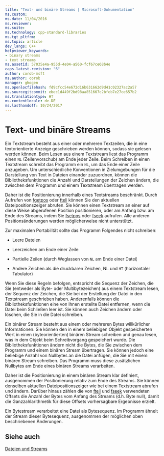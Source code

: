```yaml
---
title: "Text- und binäre Streams | Microsoft-Dokumentation"
ms.custom: 
ms.date: 11/04/2016
ms.reviewer: 
ms.suite: 
ms.technology: cpp-standard-libraries
ms.tgt_pltfrm: 
ms.topic: article
dev_langs: C++
helpviewer_keywords:
- binary streams
- text streams
ms.assetid: 57035e4a-955d-4e04-a560-fcf67ce68b4e
caps.latest.revision: "6"
author: corob-msft
ms.author: corob
manager: ghogen
ms.openlocfilehash: fd9cfcc54e672d16b631662d9d41c02327ac2a57
ms.sourcegitcommit: ebec1d449f2bd98aa851667c2bfeb7e27ce657b2
ms.translationtype: HT
ms.contentlocale: de-DE
ms.lasthandoff: 10/24/2017
---
```

# <a name="text-and-binary-streams"></a>Text- und binäre Streams
Ein Textstream besteht aus einer oder mehreren Textzeilen, die in eine textorientierte Anzeige geschrieben werden können, sodass sie gelesen werden können. Beim Lesen aus einem Textstream liest das Programm einen `NL` (Zeilenvorschub) am Ende jeder Zeile. Beim Schreiben in einen Textstream schreibt das Programm ein `NL`, um das Ende einer Zeile anzugeben. Um unterschiedliche Konventionen in Zielumgebungen für die Darstellung von Text in Dateien einander zuzuordnen, können die Bibliotheksfunktionen die Anzahl und Darstellungen der Zeichen ändern, die zwischen dem Programm und einem Textstream übertragen werden.  
  
 Daher ist die Positionierung innerhalb eines Textstreams beschränkt. Durch Aufrufen von [fgetpos](../c-runtime-library/reference/fgetpos.md) oder [ftell](../c-runtime-library/reference/ftell-ftelli64.md) können Sie den aktuellen Dateipositionszeiger abrufen. Sie können einen Textstream an einer auf diese Weise abgerufenen Position positionieren, oder am Anfang bzw. am Ende des Streams, indem Sie [fsetpos](../c-runtime-library/reference/fsetpos.md) oder [fseek](../c-runtime-library/reference/fseek-fseeki64.md) aufrufen. Alle anderen Positionsänderungen werden möglicherweise nicht unterstützt.  
  
 Zur maximalen Portabilität sollte das Programm Folgendes nicht schreiben:  
  
-   Leere Dateien  
  
-   Leerzeichen am Ende einer Zeile  
  
-   Partielle Zeilen (durch Weglassen von `NL` am Ende einer Datei)  
  
-   Andere Zeichen als die druckbaren Zeichen, NL und `HT` (horizontaler Tabulator)  
  
 Wenn Sie diese Regeln befolgen, entspricht die Sequenz der Zeichen, die Sie (entweder als Byte- oder Multibytezeichen) aus einem Textstream lesen, der Sequenz der Zeichen, die Sie bei der Erstellung der Datei in den Textstream geschrieben haben. Anderenfalls können die Bibliotheksfunktionen eine von Ihnen erstellte Datei entfernen, wenn die Datei beim Schließen leer ist. Sie können auch Zeichen ändern oder löschen, die Sie in die Datei schreiben.  
  
 Ein binärer Stream besteht aus einem oder mehreren Bytes willkürlicher Informationen. Sie können den in einem beliebigen Objekt gespeicherten Wert in einen (byteorientierten) binären Stream schreiben und genau lesen, was in dem Objekt beim Schreibvorgang gespeichert wurde. Die Bibliotheksfunktionen ändern nicht die Bytes, die Sie zwischen dem Programm und einem binären Stream übertragen. Sie können jedoch eine beliebige Anzahl von Nullbytes an die Datei anfügen, die Sie mit einem binären Stream schreiben. Das Programm muss diese zusätzlichen Nullbytes am Ende eines binären Streams verarbeiten.  
  
 Daher ist die Positionierung in einem binären Stream klar definiert, ausgenommen der Positionierung relativ zum Ende des Streams. Sie können denselben aktuellen Dateipositionszeiger wie bei einem Textstream abrufen und ändern. Darüber hinaus zählen die von [ftell](../c-runtime-library/reference/ftell-ftelli64.md) und [fseek](../c-runtime-library/reference/fseek-fseeki64.md) verwendeten Offsets die Anzahl der Bytes vom Anfang des Streams (d.h. Byte null), damit die Ganzzahlarithmetik für diese Offsets vorhersagbare Ergebnisse erzielt.  
  
 Ein Bytestream verarbeitet eine Datei als Bytesequenz. Im Programm ähnelt der Stream dieser Bytesequenz, ausgenommen der möglichen oben beschriebenen Änderungen.  
  
## <a name="see-also"></a>Siehe auch  
 [Dateien und Streams](../c-runtime-library/files-and-streams.md)